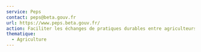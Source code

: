 ```yaml
---
service: Peps
contact: peps@beta.gouv.fr
url: https://www.peps.beta.gouv.fr/
action: Faciliter les échanges de pratiques durables entre agriculteurs
thematique:
  - Agriculture
---
```

